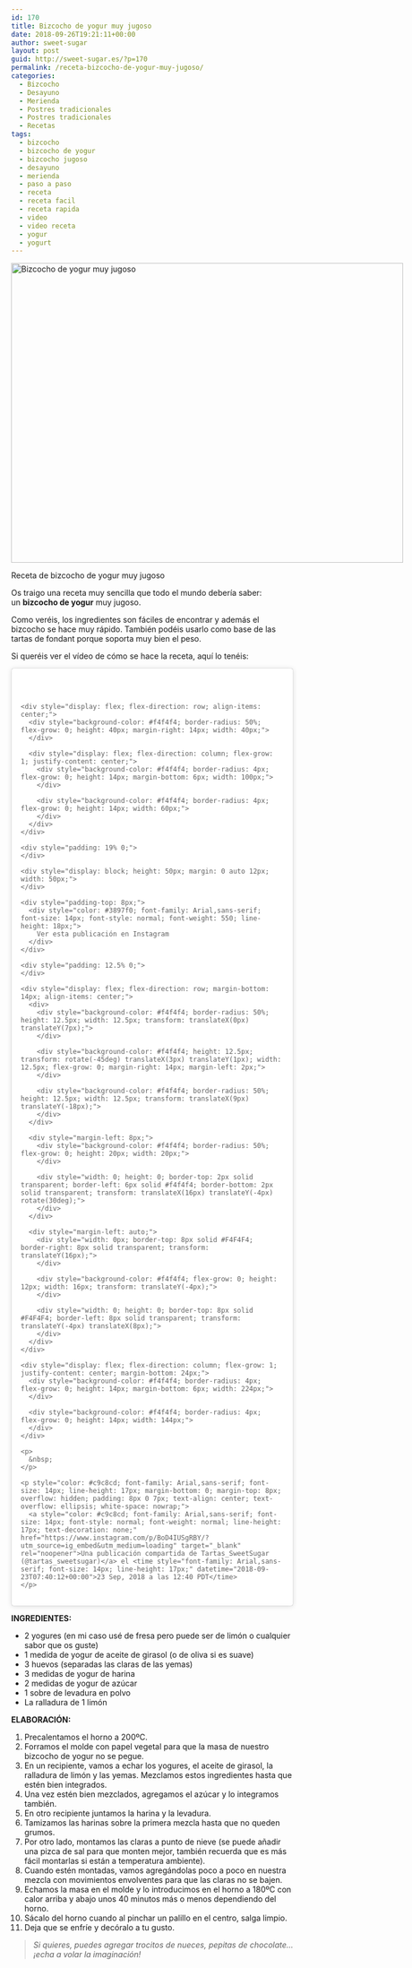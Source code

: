 ```yaml
---
id: 170
title: Bizcocho de yogur muy jugoso
date: 2018-09-26T19:21:11+00:00
author: sweet-sugar
layout: post
guid: http://sweet-sugar.es/?p=170
permalink: /receta-bizcocho-de-yogur-muy-jugoso/
categories:
  - Bizcocho
  - Desayuno
  - Merienda
  - Postres tradicionales
  - Postres tradicionales
  - Recetas
tags:
  - bizcocho
  - bizcocho de yogur
  - bizcocho jugoso
  - desayuno
  - merienda
  - paso a paso
  - receta
  - receta facil
  - receta rapida
  - video
  - video receta
  - yogur
  - yogurt
---
```

<div id="attachment_175" style="width: 710px" class="wp-caption alignnone">
  <a href="http://sweet-sugar.es/wp-content/uploads/2018/09/receta-bizcocho-yogur-jugoso-sweetsugar.jpg"><img class="size-full wp-image-175" src="http://sweet-sugar.es/wp-content/uploads/2018/09/receta-bizcocho-yogur-jugoso-sweetsugar.jpg" alt="Bizcocho de yogur muy jugoso" width="700" height="535" srcset="http://sweet-sugar.es/wp-content/uploads/2018/09/receta-bizcocho-yogur-jugoso-sweetsugar.jpg 700w, http://sweet-sugar.es/wp-content/uploads/2018/09/receta-bizcocho-yogur-jugoso-sweetsugar-300x229.jpg 300w" sizes="(max-width: 700px) 100vw, 700px" /></a>
  
  <p class="wp-caption-text">
    Receta de bizcocho de yogur muy jugoso
  </p>
</div>

Os traigo una receta muy sencilla que todo el mundo debería saber: un **bizcocho de yogur** muy jugoso.

Como veréis, los ingredientes son fáciles de encontrar y además el bizcocho se hace muy rápido. También podéis usarlo como base de las tartas de fondant porque soporta muy bien el peso.

Si queréis ver el vídeo de cómo se hace la receta, aquí lo tenéis:

<blockquote class="instagram-media" style="background: #FFF; border: 0; border-radius: 3px; box-shadow: 0 0 1px 0 rgba(0,0,0,0.5),0 1px 10px 0 rgba(0,0,0,0.15); margin: 1px; max-width: 540px; min-width: 326px; padding: 0; width: calc(100% - 2px);" data-instgrm-permalink="https://www.instagram.com/p/BoD4IUSgRBY/?utm_source=ig_embed&utm_medium=loading" data-instgrm-version="12">
  <div style="padding: 16px;">
    <p>
      &nbsp;
    </p>
    
    <div style="display: flex; flex-direction: row; align-items: center;">
      <div style="background-color: #f4f4f4; border-radius: 50%; flex-grow: 0; height: 40px; margin-right: 14px; width: 40px;">
      </div>
      
      <div style="display: flex; flex-direction: column; flex-grow: 1; justify-content: center;">
        <div style="background-color: #f4f4f4; border-radius: 4px; flex-grow: 0; height: 14px; margin-bottom: 6px; width: 100px;">
        </div>
        
        <div style="background-color: #f4f4f4; border-radius: 4px; flex-grow: 0; height: 14px; width: 60px;">
        </div>
      </div>
    </div>
    
    <div style="padding: 19% 0;">
    </div>
    
    <div style="display: block; height: 50px; margin: 0 auto 12px; width: 50px;">
    </div>
    
    <div style="padding-top: 8px;">
      <div style="color: #3897f0; font-family: Arial,sans-serif; font-size: 14px; font-style: normal; font-weight: 550; line-height: 18px;">
        Ver esta publicación en Instagram
      </div>
    </div>
    
    <div style="padding: 12.5% 0;">
    </div>
    
    <div style="display: flex; flex-direction: row; margin-bottom: 14px; align-items: center;">
      <div>
        <div style="background-color: #f4f4f4; border-radius: 50%; height: 12.5px; width: 12.5px; transform: translateX(0px) translateY(7px);">
        </div>
        
        <div style="background-color: #f4f4f4; height: 12.5px; transform: rotate(-45deg) translateX(3px) translateY(1px); width: 12.5px; flex-grow: 0; margin-right: 14px; margin-left: 2px;">
        </div>
        
        <div style="background-color: #f4f4f4; border-radius: 50%; height: 12.5px; width: 12.5px; transform: translateX(9px) translateY(-18px);">
        </div>
      </div>
      
      <div style="margin-left: 8px;">
        <div style="background-color: #f4f4f4; border-radius: 50%; flex-grow: 0; height: 20px; width: 20px;">
        </div>
        
        <div style="width: 0; height: 0; border-top: 2px solid transparent; border-left: 6px solid #f4f4f4; border-bottom: 2px solid transparent; transform: translateX(16px) translateY(-4px) rotate(30deg);">
        </div>
      </div>
      
      <div style="margin-left: auto;">
        <div style="width: 0px; border-top: 8px solid #F4F4F4; border-right: 8px solid transparent; transform: translateY(16px);">
        </div>
        
        <div style="background-color: #f4f4f4; flex-grow: 0; height: 12px; width: 16px; transform: translateY(-4px);">
        </div>
        
        <div style="width: 0; height: 0; border-top: 8px solid #F4F4F4; border-left: 8px solid transparent; transform: translateY(-4px) translateX(8px);">
        </div>
      </div>
    </div>
    
    <div style="display: flex; flex-direction: column; flex-grow: 1; justify-content: center; margin-bottom: 24px;">
      <div style="background-color: #f4f4f4; border-radius: 4px; flex-grow: 0; height: 14px; margin-bottom: 6px; width: 224px;">
      </div>
      
      <div style="background-color: #f4f4f4; border-radius: 4px; flex-grow: 0; height: 14px; width: 144px;">
      </div>
    </div>
    
    <p>
      &nbsp;
    </p>
    
    <p style="color: #c9c8cd; font-family: Arial,sans-serif; font-size: 14px; line-height: 17px; margin-bottom: 0; margin-top: 8px; overflow: hidden; padding: 8px 0 7px; text-align: center; text-overflow: ellipsis; white-space: nowrap;">
      <a style="color: #c9c8cd; font-family: Arial,sans-serif; font-size: 14px; font-style: normal; font-weight: normal; line-height: 17px; text-decoration: none;" href="https://www.instagram.com/p/BoD4IUSgRBY/?utm_source=ig_embed&utm_medium=loading" target="_blank" rel="noopener">Una publicación compartida de Tartas_SweetSugar (@tartas_sweetsugar)</a> el <time style="font-family: Arial,sans-serif; font-size: 14px; line-height: 17px;" datetime="2018-09-23T07:40:12+00:00">23 Sep, 2018 a las 12:40 PDT</time>
    </p>
  </div>
</blockquote>

  
**INGREDIENTES:**

  * 2 yogures (en mi caso usé de fresa pero puede ser de limón o cualquier sabor que os guste)
  * 1 medida de yogur de aceite de girasol (o de oliva si es suave)
  * 3 huevos (separadas las claras de las yemas)
  * 3 medidas de yogur de harina
  * 2 medidas de yogur de azúcar
  * 1 sobre de levadura en polvo
  * La ralladura de 1 limón

**ELABORACIÓN:**

  1. Precalentamos el horno a 200ºC.
  2. Forramos el molde con papel vegetal para que la masa de nuestro bizcocho de yogur no se pegue.
  3. En un recipiente, vamos a echar los yogures, el aceite de girasol, la ralladura de limón y las yemas. Mezclamos estos ingredientes hasta que estén bien integrados.
  4. Una vez estén bien mezclados, agregamos el azúcar y lo integramos también.
  5. En otro recipiente juntamos la harina y la levadura.
  6. Tamizamos las harinas sobre la primera mezcla hasta que no queden grumos.
  7. Por otro lado, montamos las claras a punto de nieve (se puede añadir una pizca de sal para que monten mejor, también recuerda que es más fácil montarlas si están a temperatura ambiente).
  8. Cuando estén montadas, vamos agregándolas poco a poco en nuestra mezcla con movimientos envolventes para que las claras no se bajen.
  9. Echamos la masa en el molde y lo introducimos en el horno a 180ºC con calor arriba y abajo unos 40 minutos más o menos dependiendo del horno.
 10. Sácalo del horno cuando al pinchar un palillo en el centro, salga limpio.
 11. Deja que se enfríe y decóralo a tu gusto.

> _Si quieres, puedes agregar trocitos de nueces, pepitas de chocolate&#8230; ¡echa a volar la imaginación!_